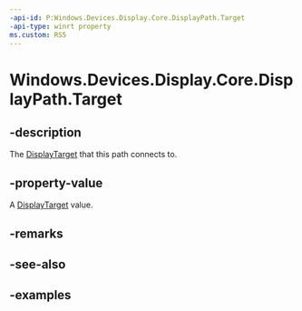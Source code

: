 ```yaml
---
-api-id: P:Windows.Devices.Display.Core.DisplayPath.Target
-api-type: winrt property
ms.custom: RS5
---
```


<!-- Property syntax.
public DisplayTarget Target { get; }
-->

# Windows.Devices.Display.Core.DisplayPath.Target

## -description
The [DisplayTarget](displaytarget.md) that this path connects to.

## -property-value
A [DisplayTarget](displaytarget.md) value.

## -remarks

## -see-also

## -examples
